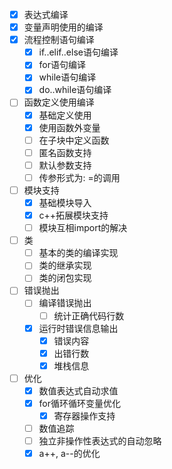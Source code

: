 - [x] 表达式编译
- [x] 变量声明使用的编译
- [x] 流程控制语句编译
    + [x] if..elif..else语句编译
    + [x] for语句编译
    + [x] while语句编译
    + [x] do..while语句编译
- [ ] 函数定义使用编译
    + [x] 基础定义使用
    + [x] 使用函数外变量
    + [ ] 在子块中定义函数
    + [ ] 匿名函数支持
    + [ ] 默认参数支持
    + [ ] 传参形式为: <name>=<expr>的调用
- [ ] 模块支持
    + [x] 基础模块导入
    + [x] c++拓展模块支持
    + [ ] 模块互相import的解决
- [ ] 类
    + [ ] 基本的类的编译实现
    + [ ] 类的继承实现
    + [ ] 类的闭包实现
- [ ] 错误抛出
    + [ ] 编译错误抛出
        * [ ] 统计正确代码行数
    + [x] 运行时错误信息输出
        * [x] 错误内容
        * [x] 出错行数
        * [x] 堆栈信息
- [ ] 优化
    + [x] 数值表达式自动求值
    + [x] for循环循环变量优化
        * [x] 寄存器操作支持
    + [ ] 数值追踪
    + [ ] 独立非操作性表达式的自动忽略
    + [x] a++, a--的优化
